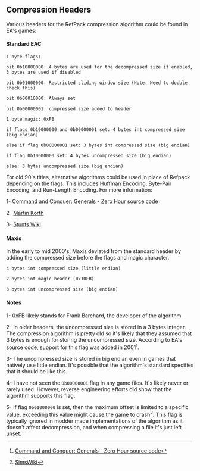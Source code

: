 ## Compression Headers

Various headers for the RefPack compression algorithm could be found in EA's games:

#### Standard EAC

```
1 byte flags:

bit 0b10000000: 4 bytes are used for the decompressed size if enabled, 3 bytes are used if disabled

bit 0b01000000: Restricted sliding window size (Note: Need to double check this)

bit 0b00010000: Always set

bit 0b00000001: compressed size added to header

1 byte magic: 0xFB

if flags 0b10000000 and 0b00000001 set: 4 bytes int compressed size (big endian)

else if flag 0b00000001 set: 3 bytes int compressed size (big endian)

if flag 0b10000000 set: 4 bytes uncompressed size (big endian)

else: 3 bytes uncompressed size (big endian)
```

For old 90's titles, alternative algorithms could be used in place of Refpack depending on the flags. This includes Huffman Encoding, Byte-Pair Encoding, and Run-Length Encoding. For more information:

1- [Command and Conquer: Generals - Zero Hour source code](https://github.com/electronicarts/CnC_Generals_Zero_Hour/tree/main/Generals/Code/Libraries/Source/Compression/EAC)

2- [Martin Korth](https://problemkaputt.de/psxspx-cdrom-file-compression-ea-methods.htm)

3- [Stunts Wiki](https://wiki.stunts.hu/wiki/Compression#EAC_packing)

#### Maxis

In the early to mid 2000's, Maxis deviated from the standard header by adding the compressed size before the flags and magic character.

```
4 bytes int compressed size (little endian)

2 bytes int magic header (0x10FB)

3 bytes int uncompressed size (big endian)
```

#### Notes

1- 0xFB likely stands for Frank Barchard, the developer of the algorithm.

2- In older headers, the uncompressed size is stored in a 3 bytes integer. The compression algorithm is pretty old so it's likely that they assumed that 3 bytes is enough for storing the uncompressed size. According to EA's source code, support for this flag was added in 2001[^1].

3- The uncompressed size is stored in big endian even in games that natively use little endian. It's possible that the algorithm's standard specifies that it should be like this.

4- I have not seen the `0b00000001` flag in any game files. It's likely never or rarely used. However, reverse engineering efforts did show that the algorithm supports this flag.

5- If flag `0b01000000` is set, then the maximum offset is limited to a specific value, exceeding this value might cause the game to crash[^2]. This flag is typically ignored in modder made implementations of the algorithm as it doesn't affect decompression, and when compressing a file it's just left unset.

[^1]: [Command and Conquer: Generals - Zero Hour source code](https://github.com/electronicarts/CnC_Generals_Zero_Hour/blob/main/Generals/Code/Libraries/Source/Compression/EAC/refabout.cpp)

[^2]: [SimsWiki](https://simswiki.info/wiki.php?title=Sims_3:DBPF/Compression)